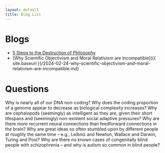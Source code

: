 ```yaml
---
layout: default
title: Blog List
---
```

# Blogs
- [5 Steps to the Destruction of Philosophy](blog-5steps.html)
- [Why Scientific Objectivism and Moral Relativism are Incompatible]({{ site.baseurl }}/2024-02-24-why-scientific-objectivism-and-moral-relativism-are-incompatible.md)


# Questions

Why is nearly all of our DNA non-coding? Why does the coding proportion of a genome appear to decrease as
biological complexity increases? Why are cephalopods (seemingly) as intelligent as they are, given their
short lifespans and (seemingly) non-existent social adaptive pressures? Why are there more recurrent neural
connections than feedforward connections in the brain? Why are great ideas so often stumbled upon by
different people at roughly the same time – e.g., Leibniz and Newton, Wallace and Darwin, Turing and Post? Why
are there no known cases of congenitally blind people with schizophrenia – and why is autism so common in
blind people?

